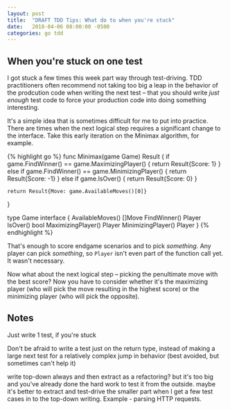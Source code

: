 ```yaml
---
layout: post
title:  "DRAFT TDD Tips: What do to when you're stuck"
date:   2018-04-06 08:00:00 -0500
categories: go tdd
---
```



## When you're stuck on one test

I got stuck a few times this week part way through test-driving.  TDD practitioners often recommend not taking too big a leap in the behavior of the prodcution code when writing the next test – that you should write _just enough_ test code to force your production code into doing something interesting.  

It's a simple idea that is sometimes difficult for me to put into practice.  There are times when the next logical step requires a significant change to the interface.  Take this early iteration on the Minimax algorithm, for example.

{% highlight go %}
func Minimax(game Game) Result {
	if game.FindWinner() == game.MaximizingPlayer() {
		return Result{Score: 1}
	} else if game.FindWinner() == game.MinimizingPlayer() {
		return Result{Score: -1}
	} else if game.IsOver() {
		return Result{Score: 0}
	}

	return Result{Move: game.AvailableMoves()[0]}
}

type Game interface {
	AvailableMoves() []Move
	FindWinner() Player
	IsOver() bool
	MaximizingPlayer() Player
	MinimizingPlayer() Player
}
{% endhighlight %}

That's enough to score endgame scenarios and to pick _something_.  Any player can pick _something_, so `Player` isn't even part of the function call yet.  It wasn't necessary.

Now what about the next logical step – picking the penultimate move with the best score?  Now you have to consider whether it's the maximizing player (who will pick the move resulting in the highest score) or the minimizing player (who will pick the opposite).

## Notes

Just write 1 test, if you're stuck

Don't be afraid to write a test just on the return type, instead of making a large next test for a relatively complex jump in behavior (best avoided, but sometimes can't help it)

write top-down always and then extract as a refactoring? but it's too big and you've already done the hard work to test it from the outside. maybe it's better to extract and test-drive the smaller part when I get a few test cases in to the top-down writing. Example - parsing HTTP requests.

